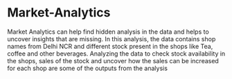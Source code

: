# Market-Analytics
Market Analytics can help find hidden analysis in the data and helps to uncover insights that are missing. 
In this analysis, the data contains shop names from Delhi NCR and different stock present in the shops like Tea, coffee and other beverages. Analyzing the data to check stock availability in the shops, sales of the stock and uncover how the sales can be increased for each shop are some of the outputs from the analysis
